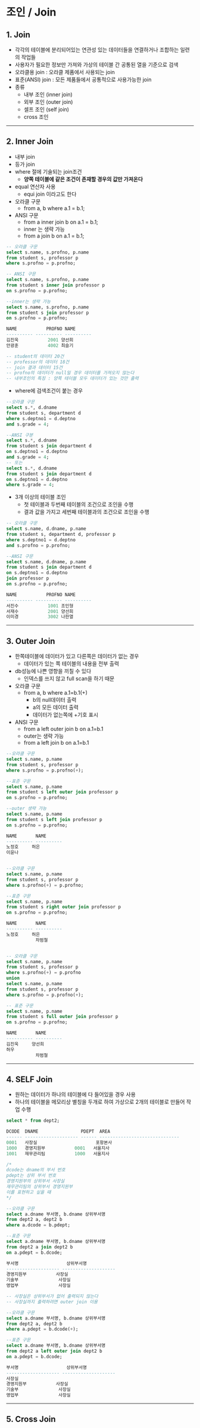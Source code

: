 # 조인 / Join
## 1. Join
- 각각의 테이블에 분리되어있는 연관성 있는 데이터들을 연결하거나 조합하는 일련의 작업들
- 사용자가 필요한 정보만 가져와 가상의 테이블 간 공통된 열을  기준으로 검색
- 오라클용 join : 오라클 제품에서 사용되는 join
- 표준(ANSI) join : 모든 제품들에서 공통적으로 사용가능한 join
- 종류
  - 내부 조인 (inner join)
  - 외부 조인 (outer join)
  - 셀프 조인 (self join)
  - cross 조인

***

## 2. Inner Join
- 내부 join 
- 등가 join
- where 절에 기술되는 join조건
  - **양쪽 테이블에 같은 조건이 존재할 경우의 값만 가져온다**
- equal 연산자 사용
  - equi join 이라고도 한다
- 오라클 구문
  - from a, b where a.1 = b.1;
- ANSI 구문
  - from a inner join b on a.1 = b.1;   
  - inner 는 생략 가능
  - from a join b on a.1 = b.1;   



```sql
-- 오라클 구문
select s.name, s.profno, p.name
from student s, professor p
where s.profno = p.profno;

-- ANSI 구문
select s.name, s.profno, p.name
from student s inner join professor p
on s.profno = p.profno;

--inner는 생략 가능
select s.name, s.profno, p.name
from student s join professor p
on s.profno = p.profno;

NAME           PROFNO NAME      
---------- ---------- ----------
김진욱           2001 양선희    
안광훈           4002 최슬기   

-- student의 데이터 20건
-- professor의 데이터 18건
-- join 결과 데이터 15건
-- profno의 데이터가 null일 경우 데이터를 가져오지 않는다
-- 내부조인의 특징 : 양쪽 테이블 모두 데이터가 있는 것만 출력
```

- where에 검색조건이 붙는 경우    

```sql
--오라클 구문
select s.*, d.dname
from student s, department d
where s.deptno1 = d.deptno
and s.grade = 4;

--ANSI 구분
select s.*, d.dname
from student s join department d
on s.deptno1 = d.deptno
and s.grade = 4;
-- 또는
select s.*, d.dname
from student s join department d
on s.deptno1 = d.deptno
where s.grade = 4;
```

- 3개 이상의 테이블 조인
  - 첫 테이블과 두번째 테이블의 조건으로 조인을 수행
  - 결과 값을 가지고 세번째 테이블과의 조건으로 조인을 수행   

```sql
-- 오라클 구문
select s.name, d.dname, p.name
from student s, department d, professor p
where s.deptno1 = d.deptno
and s.profno = p.profno;

--ANSI 구문
select s.name, d.dname, p.name
from student s join department d
on s.deptno1 = d.deptno
join professor p
on s.profno = p.profno;

NAME           PROFNO NAME      
---------- ---------- ----------
서진수           1001 조인형    
서재수           2001 양선희    
이미경           3002 나한열 
```

***

## 3. Outer Join
- 한쪽테이블에 데이터가 있고 다른쪽은 데이터가 없는 경우
  - 데이터가 있는 쪽 테이블의 내용을 전부 출력
- db성능에 나쁜 영향을 끼칠 수 있다
  - 인덱스를 쓰지 않고 full scan을 하기 때문
- 오라클 구문
  - from a, b where a.1=b.1(+)
    - b의 null데이터 출력
    - a의 모든 데이터 출력
    - 데이터가 없는쪽에 +기호 표시
- ANSI 구문
  - from a left outer join b on a.1=b.1   
  - outer는 생략 가능   
  - from a left join b on a.1=b.1   



```sql
--오라클 구문
select s.name, p.name
from student s, professor p
where s.profno = p.profno(+);

--표준 구문
select s.name, p.name
from student s left outer join professor p
on s.profno = p.profno;

--outer 생략 가능
select s.name, p.name
from student s left join professor p
on s.profno = p.profno;

NAME       NAME      
---------- ----------    
노정호     허은      
이윤나               


--오라클 구문
select s.name, p.name
from student s, professor p
where s.profno(+) = p.profno;

--표준 구문
select s.name, p.name
from student s right outer join professor p
on s.profno = p.profno;

NAME       NAME      
---------- ----------
노정호     허은      
           차범철    


-- 오라클 구문
select s.name, p.name
from student s, professor p
where s.profno(+) = p.profno
union
select s.name, p.name
from student s, professor p
where s.profno = p.profno(+);

-- 표준 구문
select s.name, p.name
from student s full outer join professor p
on s.profno = p.profno;

NAME       NAME      
---------- ----------
김진욱     양선희     
허우                 
           차범철  
```

***

## 4. SELF Join
- 원하는 데이터가 하나의 테이블에 다 들어있을 경우 사용
- 하나의 테이블을 메모리상 별칭을 두개로 하여 가상으로 2개의 테이블로 만들어 작업 수행   

```sql
select * from dept2;

DCODE  DNAME                PDEPT  AREA                          
------ -------------------- ------ ------------------------------
0001   사장실                      포항본사                      
1000   경영지원부           0001   서울지사                      
1001   재무관리팀           1000   서울지사 

/*
dcode는 dname의 부서 번호
pdept는 상위 부서 번호
경영지원부의 상위부서 사장실
재무관리팀의 상위부서 경영지원부
이를 표현하고 싶을 때
*/

--오라클 구문
select a.dname 부서명, b.dname 상위부서명
from dept2 a, dept2 b
where a.dcode = b.pdept;

--표준 구문
select a.dname 부서명, b.dname 상위부서명
from dept2 a join dept2 b
on a.pdept = b.dcode;

부서명                  상위부서명               
-------------------- --------------------
경영지원부           사장실              
기술부               사장실              
영업부               사장실 

-- 사장실은 상위부서가 없어 출력되지 않는다
-- 사장실까지 출력하려면 outer join 이용

--오라클 구문
select a.dname 부서명, b.dname 상위부서명
from dept2 a, dept2 b
where a.pdept = b.dcode(+);

--표준 구문
select a.dname 부서명, b.dname 상위부서명
from dept2 a left outer join dept2 b
on a.pdept = b.dcode;

부서명                  상위부서명               
-------------------- --------------------
사장실
경영지원부           사장실              
기술부               사장실              
영업부               사장실 
```
***

## 5. Cross Join
  

